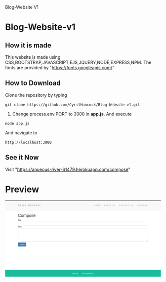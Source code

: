 Blog-Website V1
# Blog-Website-v1
## How it is made
  This website is made using CSS,BOOTSTRAP,JAVASCRIPT,EJS,JQUERY,NODE,EXPRESS,NPM.
 The fonts are provided by "https://fonts.googleapis.com/"
## How to Download
Clone the repository by typing
```
git clone https://github.com/CyrilHancock/Blog-Website-v1.git
```
1. Change process.env.PORT to 3000 in **app.js**.
And execute
```
node app.js
```
And navigate to
```
http://localhost:3000
```
## See it Now
Visit "https://aqueous-river-61479.herokuapp.com/compose"

# Preview
![This is an image](/blogv1preview.png)
